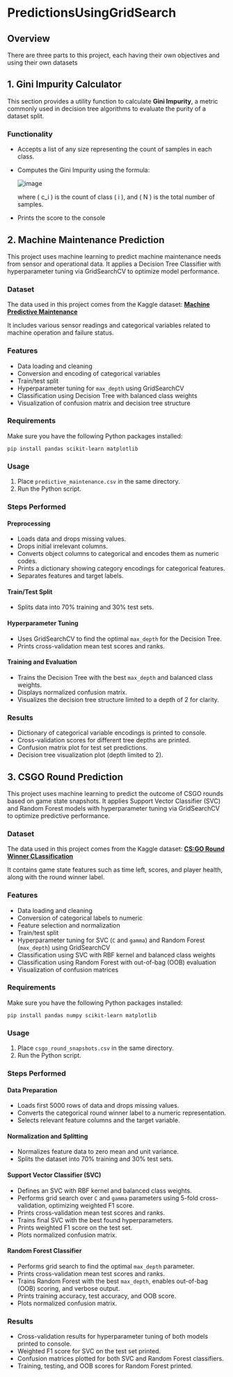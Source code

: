 # PredictionsUsingGridSearch
## Overview
There are three parts to this project, each having their own objectives and using their own datasets

## 1. Gini Impurity Calculator
This section provides a utility function to calculate **Gini Impurity**, a metric commonly used in decision tree algorithms to evaluate the purity of a dataset split.

### Functionality
- Accepts a list of any size representing the count of samples in each class.
- Computes the Gini Impurity using the formula:

  ![image](https://github.com/user-attachments/assets/a4ba86cc-0ae1-4fd9-a084-bd206e3eb7ee)


  where \( c_i \) is the count of class \( i \), and \( N \) is the total number of samples.
- Prints the score to the console

## 2. Machine Maintenance Prediction
This project uses machine learning to predict machine maintenance needs from sensor and operational data. It applies a Decision Tree Classifier with hyperparameter tuning via GridSearchCV to optimize model performance.

### Dataset
The data used in this project comes from the Kaggle dataset:
**[Machine Predictive Maintenance](https://www.kaggle.com/datasets/shivamb/machine-predictive-maintenance-classification)**

It includes various sensor readings and categorical variables related to machine operation and failure status.

### Features

- Data loading and cleaning
- Conversion and encoding of categorical variables
- Train/test split
- Hyperparameter tuning for `max_depth` using GridSearchCV
- Classification using Decision Tree with balanced class weights
- Visualization of confusion matrix and decision tree structure

### Requirements

Make sure you have the following Python packages installed:

`pip install pandas scikit-learn matplotlib`
### Usage

1. Place `predictive_maintenance.csv` in the same directory.  
2. Run the Python script.

### Steps Performed

#### Preprocessing
- Loads data and drops missing values.  
- Drops initial irrelevant columns.  
- Converts object columns to categorical and encodes them as numeric codes.  
- Prints a dictionary showing category encodings for categorical features.  
- Separates features and target labels.

#### Train/Test Split
- Splits data into 70% training and 30% test sets.

#### Hyperparameter Tuning
- Uses GridSearchCV to find the optimal `max_depth` for the Decision Tree.  
- Prints cross-validation mean test scores and ranks.

#### Training and Evaluation
- Trains the Decision Tree with the best `max_depth` and balanced class weights.  
- Displays normalized confusion matrix.  
- Visualizes the decision tree structure limited to a depth of 2 for clarity.

### Results
- Dictionary of categorical variable encodings is printed to console.  
- Cross-validation scores for different tree depths are printed.  
- Confusion matrix plot for test set predictions.  
- Decision tree visualization plot (depth limited to 2).

## 3. CSGO Round Prediction
This project uses machine learning to predict the outcome of CSGO rounds based on game state snapshots. It applies Support Vector Classifier (SVC) and Random Forest models with hyperparameter tuning via GridSearchCV to optimize predictive performance.

### Dataset
The data used in this project comes from the Kaggle dataset:
**[CS:GO Round Winner CLassification](https://www.kaggle.com/datasets/christianlillelund/csgo-round-winner-classification)**

It contains game state features such as time left, scores, and player health, along with the round winner label.

### Features

- Data loading and cleaning
- Conversion of categorical labels to numeric
- Feature selection and normalization
- Train/test split
- Hyperparameter tuning for SVC (`C` and `gamma`) and Random Forest (`max_depth`) using GridSearchCV
- Classification using SVC with RBF kernel and balanced class weights
- Classification using Random Forest with out-of-bag (OOB) evaluation
- Visualization of confusion matrices

### Requirements

Make sure you have the following Python packages installed:

`pip install pandas numpy scikit-learn matplotlib`

### Usage

1. Place `csgo_round_snapshots.csv` in the same directory.  
2. Run the Python script.

### Steps Performed

#### Data Preparation
- Loads first 5000 rows of data and drops missing values.  
- Converts the categorical round winner label to a numeric representation.  
- Selects relevant feature columns and the target variable.

#### Normalization and Splitting
- Normalizes feature data to zero mean and unit variance.  
- Splits the dataset into 70% training and 30% test sets.

#### Support Vector Classifier (SVC)
- Defines an SVC with RBF kernel and balanced class weights.  
- Performs grid search over `C` and `gamma` parameters using 5-fold cross-validation, optimizing weighted F1 score.  
- Prints cross-validation mean test scores and ranks.  
- Trains final SVC with the best found hyperparameters.  
- Prints weighted F1 score on the test set.  
- Plots normalized confusion matrix.

#### Random Forest Classifier
- Performs grid search to find the optimal `max_depth` parameter.  
- Prints cross-validation mean test scores and ranks.  
- Trains Random Forest with the best `max_depth`, enables out-of-bag (OOB) scoring, and verbose output.  
- Prints training accuracy, test accuracy, and OOB score.  
- Plots normalized confusion matrix.

### Results
- Cross-validation results for hyperparameter tuning of both models printed to console.  
- Weighted F1 score for SVC on the test set printed.  
- Confusion matrices plotted for both SVC and Random Forest classifiers.  
- Training, testing, and OOB scores for Random Forest printed.
